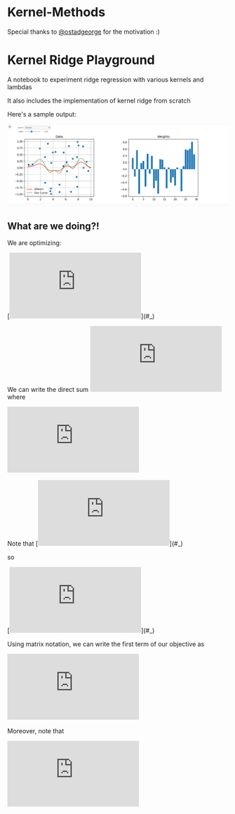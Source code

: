 # Kernel-Methods
Special thanks to [@ostadgeorge](https://github.com/ostadgeorge) for the motivation :)

# Kernel Ridge Playground
A notebook to experiment ridge regression with various kernels and lambdas

It also includes the implementation of kernel ridge from scratch

Here's a sample output:

![sample](./images/kernel_ridge.png)


## What are we doing?!
We are optimizing:

[![\\ 	\arg\min\limits_{f\in \mathcal{H}}\frac{1}{n}\sum_{i=1}^{n}(y_i-f(x_i))^2+\lambda \|f\|^2_{\mathcal{H}}](https://latex.codecogs.com/svg.latex?%5C%5C%20%09%5Carg%5Cmin%5Climits_%7Bf%5Cin%20%5Cmathcal%7BH%7D%7D%5Cfrac%7B1%7D%7Bn%7D%5Csum_%7Bi%3D1%7D%5E%7Bn%7D(y_i-f(x_i))%5E2%2B%5Clambda%20%5C%7Cf%5C%7C%5E2_%7B%5Cmathcal%7BH%7D%7D)](#_)

We can write the direct sum [![\\ \mathcal{H}=\mathcal{H}_{S} \oplus \mathcal{H}^\perp_{S}](https://latex.codecogs.com/svg.latex?%5C%5C%20%5Cmathcal%7BH%7D%3D%5Cmathcal%7BH%7D_%7BS%7D%20%5Coplus%20%5Cmathcal%7BH%7D%5E%5Cperp_%7BS%7D)](#_)
where 

[![\\ \mathcal{H}_{S}=\{f\in \mathcal{H} | f=\sum_{i=1}^{n}a_iK_{X_i}\}](https://latex.codecogs.com/svg.latex?%5C%5C%20%5Cmathcal%7BH%7D_%7BS%7D%3D%5C%7Bf%5Cin%20%5Cmathcal%7BH%7D%20%7C%20f%3D%5Csum_%7Bi%3D1%7D%5E%7Bn%7Da_iK_%7BX_i%7D%5C%7D)](#_)

Note that [![\\ f^\perp(x_i)=\langle f^\perp,K_{x_i} \rangle_{\mathcal{H}} = 0](https://latex.codecogs.com/svg.latex?%5C%5C%20f%5E%5Cperp(x_i)%3D%5Clangle%20f%5E%5Cperp%2CK_%7Bx_i%7D%20%5Crangle_%7B%5Cmathcal%7BH%7D%7D%20%3D%200)](#_) 

so 

[![\\ f(x_i)=f_{\mathcal{H}_s}(x_i)=\sum_{j=1}^{n}a_jK(x_i,x_j)](https://latex.codecogs.com/svg.latex?%5C%5C%20f(x_i)%3Df_%7B%5Cmathcal%7BH%7D_s%7D(x_i)%3D%5Csum_%7Bj%3D1%7D%5E%7Bn%7Da_jK(x_i%2Cx_j))](#_)

Using matrix notation, we can write the first term of our objective as 

[![\\ \frac{1}{n}(Ka-Y)^\top(ka-Y)](https://latex.codecogs.com/svg.latex?%5C%5C%20%5Cfrac%7B1%7D%7Bn%7D(Ka-Y)%5E%5Ctop(ka-Y))](#_)

Moreover, note that 

[![\\ \|f\|^2_{\mathcal{H}}=\langle f,f\rangle_\mathcal{H} = \langle f_{\mathcal{H}_s}+ f_{\mathcal{H}^\perp_s},f_{\mathcal{H}_s}+ f_{\mathcal{H}^\perp_s}\rangle_\mathcal{H}=\|f_{\mathcal{H}_s}\|^2_{\mathcal{H}} + \|f_{\mathcal{H}^\perp_s}\|^2_{\mathcal{H}}](https://latex.codecogs.com/svg.latex?%5C%5C%20%5C%7Cf%5C%7C%5E2_%7B%5Cmathcal%7BH%7D%7D%3D%5Clangle%20f%2Cf%5Crangle_%5Cmathcal%7BH%7D%20%3D%20%5Clangle%20f_%7B%5Cmathcal%7BH%7D_s%7D%2B%20f_%7B%5Cmathcal%7BH%7D%5E%5Cperp_s%7D%2Cf_%7B%5Cmathcal%7BH%7D_s%7D%2B%20f_%7B%5Cmathcal%7BH%7D%5E%5Cperp_s%7D%5Crangle_%5Cmathcal%7BH%7D%3D%5C%7Cf_%7B%5Cmathcal%7BH%7D_s%7D%5C%7C%5E2_%7B%5Cmathcal%7BH%7D%7D%20%2B%20%5C%7Cf_%7B%5Cmathcal%7BH%7D%5E%5Cperp_s%7D%5C%7C%5E2_%7B%5Cmathcal%7BH%7D%7D)](#_)
